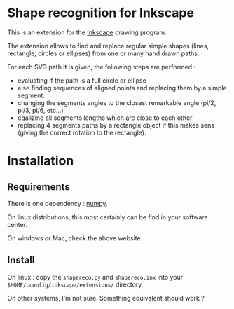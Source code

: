 
Shape recognition for Inkscape
===============================

This is an extension for the [Inkscape](https://inkscape.org/) drawing
program.

The extension allows to find and replace regular simple shapes (lines,
rectangle, circles or ellipses) from one or many hand drawn paths.


For each SVG path it is given, the following steps are performed :
- evaluating if the path is a full circle or ellipse
- else finding sequences of aligned points and replacing them by a simple segment.
- changing the segments angles to the closest remarkable angle (pi/2, pi/3, pi/6, etc...)
- eqalizing all segments lengths which are close to each other
- replacing 4 segments paths by a rectangle object if this makes sens (giving the correct rotation to the rectangle). 


Installation
============

Requirements
------------

There is one dependency : [numpy](http://www.numpy.org/).

On linux distributions, this most certainly can be find in your software center.

On windows or Mac, check the above website.

Install 
-------

On linux : copy the  `shapereco.py` and `shapereco.inx` into your
`$HOME/.config/inkscape/extensions/` directory.

On other systems, I'm not sure. Something equivalent should work ?

